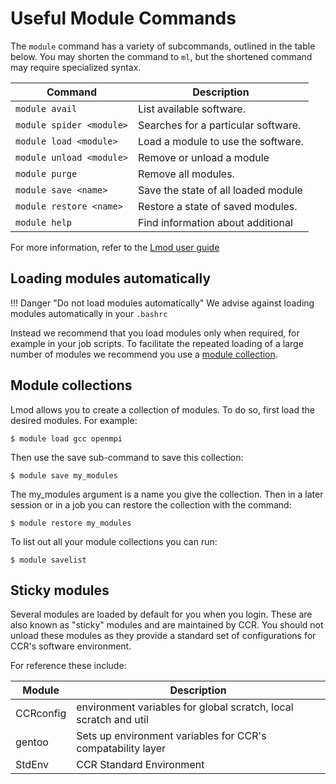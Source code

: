 # Useful Module Commands

The `module` command has a variety of subcommands, outlined in the table below.
You may shorten the command to `ml`, but the shortened command may require
specialized syntax.

| Command                 | Description                         |
| ----------------------- | ----------------------------------- |
| `module avail`          | List available software.            |
| `module spider <module>`| Searches for a particular software. |
| `module load <module>`  | Load a module to use the software.  |
| `module unload <module>`| Remove or unload a module           |
| `module purge`          | Remove all modules.                 |
| `module save <name>`    | Save the state of all loaded module |
| `module restore <name>` | Restore a state of saved modules.   |
| `module help`           | Find information about additional   |

For more information, refer to the [Lmod user guide](https://lmod.readthedocs.io/en/latest/010_user.html#user-s-tour-of-the-module-command)

## Loading modules automatically

!!! Danger "Do not load modules automatically"
    We advise against loading modules automatically in your `.bashrc`

Instead we recommend that you load modules only when required, for example in
your job scripts. To facilitate the repeated loading of a large number of
modules we recommend you use a [module collection](#module-collections).

## Module collections

Lmod allows you to create a collection of modules. To do so, first load the
desired modules. For example:

```
$ module load gcc openmpi
```

Then use the save sub-command to save this collection:

```
$ module save my_modules
```

The my_modules argument is a name you give the collection. Then in a later
session or in a job you can restore the collection with the command:

```
$ module restore my_modules
```

To list out all your module collections you can run:

```
$ module savelist
```

## Sticky modules

Several modules are loaded by default for you when you login. These are also
known as "sticky" modules and are maintained by CCR. You should not unload
these modules as they provide a standard set of configurations for CCR's
software environment. 

For reference these include:

| Module         | Description                                                      |
| -------------- | ---------------------------------------------------------------- |
| CCRconfig      | environment variables for global scratch, local scratch and util |
| gentoo         | Sets up environment variables for CCR's compatability layer      |
| StdEnv         | CCR Standard Environment                                         |
